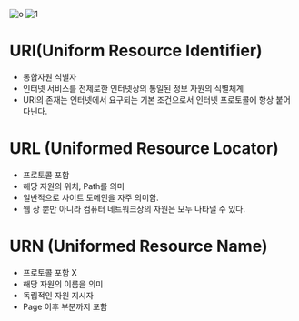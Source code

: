 ![o](https://velog.velcdn.com/images%2Fkimdukbae%2Fpost%2Ff613cb08-de69-4cbb-b410-cc0a1a574f2c%2Fimage.png)
![1](https://velog.velcdn.com/images%2Fsjho0428%2Fpost%2F33f79901-f5a2-4a4e-a490-3a4cb24f47a1%2F%EB%8B%A4%EC%9A%B4%EB%A1%9C%EB%93%9C.png)
# URI(Uniform Resource Identifier)

* 통합자원 식별자
* 인터넷 서비스를 전제로한 인터넷상의 통일된 정보 자원의 식별체계
* URI의 존재는 인터넷에서 요구되는 기본 조건으로서 인터넷 프로토콜에 항상 붙어다닌다.
 

# URL (Uniformed Resource Locator)

* 프로토콜 포함
* 해당 자원의 위치, Path를 의미
* 일반적으로 사이트 도메인을 자주 의미함.
* 웹 상 뿐만 아니라 컴퓨터 네트워크상의 자원은 모두 나타낼 수 있다.

# URN (Uniformed Resource Name)

* 프로토콜 포함 X
* 해당 자원의 이름을 의미
* 독립적인 자원 지시자
* Page 이후 부분까지 포함